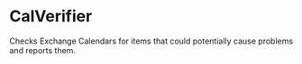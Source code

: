 # CalVerifier
Checks Exchange Calendars for items that could potentially cause problems and reports them.
